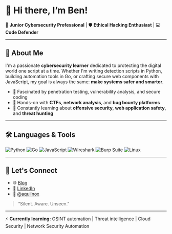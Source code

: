 # 👋 Hi there, I’m Ben!

🎯 **Junior Cybersecurity Professional** | 🛡️ **Ethical Hacking Enthusiast** | 💻 **Code Defender**

---

## 🧠 About Me

I'm a passionate **cybersecurity learner** dedicated to protecting the digital world one script at a time. Whether I'm writing detection scripts in Python, building automation tools in Go, or crafting secure web components with JavaScript, my goal is always the same: **make systems safer and smarter**.

- 🔐 Fascinated by penetration testing, vulnerability analysis, and secure coding
- 🧰 Hands-on with **CTFs**, **network analysis**, and **bug bounty platforms**
- 🌱 Constantly learning about **offensive security**, **web application safety**, and **threat hunting**

---

## 🛠️ Languages & Tools

![Python](https://img.shields.io/badge/Python-3776AB?style=flat&logo=python&logoColor=white)
![Go](https://img.shields.io/badge/Go-00ADD8?style=flat&logo=go&logoColor=white)
![JavaScript](https://img.shields.io/badge/JavaScript-F7DF1E?style=flat&logo=javascript&logoColor=black)
![Wireshark](https://img.shields.io/badge/Wireshark-1679A7?style=flat&logo=wireshark&logoColor=white)
![Burp Suite](https://img.shields.io/badge/Burp%20Suite-FF5722?style=flat&logo=burpsuite&logoColor=white)
![Linux](https://img.shields.io/badge/Linux-FCC624?style=flat&logo=linux&logoColor=black)

---

## 🚀 Let's Connect

- 🌐 [Blog](https://aquilnox.tech)
- 💼 [LinkedIn](https://www.linkedin.com/in/benjamin-a-foster)
- 🦅 [@aquilnox](https://x.com/aquilnox)

> “Silent. Aware. Unseen."

---

⚡ **Currently learning:** OSINT automation | Threat intelligence | Cloud Security | Network Security Automation

